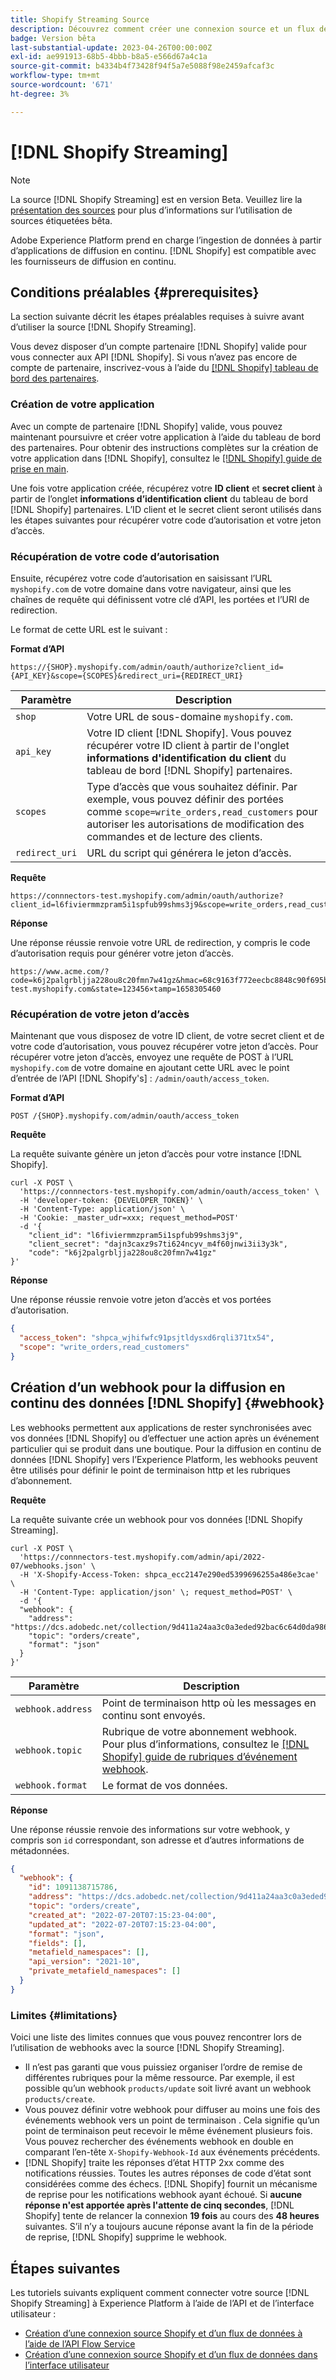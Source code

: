 ```yaml
---
title: Shopify Streaming Source
description: Découvrez comment créer une connexion source et un flux de données pour ingérer des données en continu de votre instance Shopify vers Adobe Experience Platform
badge: Version bêta
last-substantial-update: 2023-04-26T00:00:00Z
exl-id: ae991913-68b5-4bbb-b8a5-e566d67a4c1a
source-git-commit: b4334b4f73428f94f5a7e5088f98e2459afcaf3c
workflow-type: tm+mt
source-wordcount: '671'
ht-degree: 3%

---
```


# [!DNL Shopify Streaming]

>[!NOTE]
>
>La source [!DNL Shopify Streaming] est en version Beta. Veuillez lire la [présentation des sources](../../home.md#terms-and-conditions) pour plus d’informations sur l’utilisation de sources étiquetées bêta.

Adobe Experience Platform prend en charge l’ingestion de données à partir d’applications de diffusion en continu. [!DNL Shopify] est compatible avec les fournisseurs de diffusion en continu.

## Conditions préalables {#prerequisites}

La section suivante décrit les étapes préalables requises à suivre avant d’utiliser la source [!DNL Shopify Streaming].

Vous devez disposer d’un compte partenaire [!DNL Shopify] valide pour vous connecter aux API [!DNL Shopify]. Si vous n’avez pas encore de compte de partenaire, inscrivez-vous à l’aide du [[!DNL Shopify] tableau de bord des partenaires](https://www.shopify.com/partners).

### Création de votre application

Avec un compte de partenaire [!DNL Shopify] valide, vous pouvez maintenant poursuivre et créer votre application à l’aide du tableau de bord des partenaires. Pour obtenir des instructions complètes sur la création de votre application dans [!DNL Shopify], consultez le [[!DNL Shopify] guide de prise en main](https://www.shopify.com/partners/blog/17056443-how-to-generate-a-shopify-api-token).

Une fois votre application créée, récupérez votre **ID client** et **secret client** à partir de l’onglet **informations d’identification client** du tableau de bord [!DNL Shopify] partenaires. L’ID client et le secret client seront utilisés dans les étapes suivantes pour récupérer votre code d’autorisation et votre jeton d’accès.

### Récupération de votre code d’autorisation

Ensuite, récupérez votre code d’autorisation en saisissant l’URL `myshopify.com` de votre domaine dans votre navigateur, ainsi que les chaînes de requête qui définissent votre clé d’API, les portées et l’URI de redirection.

Le format de cette URL est le suivant :

**Format d’API**

```http
https://{SHOP}.myshopify.com/admin/oauth/authorize?client_id={API_KEY}&scope={SCOPES}&redirect_uri={REDIRECT_URI}
```

| Paramètre | Description |
| --- | --- |
| `shop` | Votre URL de sous-domaine `myshopify.com`. |
| `api_key` | Votre ID client [!DNL Shopify]. Vous pouvez récupérer votre ID client à partir de l&#39;onglet **informations d&#39;identification du client** du tableau de bord [!DNL Shopify] partenaires. |
| `scopes` | Type d’accès que vous souhaitez définir. Par exemple, vous pouvez définir des portées comme `scope=write_orders,read_customers` pour autoriser les autorisations de modification des commandes et de lecture des clients. |
| `redirect_uri` | URL du script qui générera le jeton d’accès. |

**Requête**

```http
https://connnectors-test.myshopify.com/admin/oauth/authorize?client_id=l6fiviermmzpram5i1spfub99shms3j9&scope=write_orders,read_customers&redirect_uri=https://acme.com
```

**Réponse**

Une réponse réussie renvoie votre URL de redirection, y compris le code d’autorisation requis pour générer votre jeton d’accès.

```http
https://www.acme.com/?code=k6j2palgrbljja228ou8c20fmn7w41gz&hmac=68c9163f772eecbc8848c90f695bca0460899c125af897a6d2b0ebbd59d3a43b&shop=connnectors-test.myshopify.com&state=123456×tamp=1658305460
```

### Récupération de votre jeton d’accès

Maintenant que vous disposez de votre ID client, de votre secret client et de votre code d’autorisation, vous pouvez récupérer votre jeton d’accès. Pour récupérer votre jeton d’accès, envoyez une requête de POST à l’URL `myshopify.com` de votre domaine en ajoutant cette URL avec le point d’entrée de l’API [!DNL Shopify's] : `/admin/oauth/access_token`.

**Format d’API**

```https
POST /{SHOP}.myshopify.com/admin/oauth/access_token
```

**Requête**

La requête suivante génère un jeton d’accès pour votre instance [!DNL Shopify].

```shell
curl -X POST \
  'https://connnectors-test.myshopify.com/admin/oauth/access_token' \
  -H 'developer-token: {DEVELOPER_TOKEN}' \
  -H 'Content-Type: application/json' \
  -H 'Cookie: _master_udr=xxx; request_method=POST'
  -d '{
    "client_id": "l6fiviermmzpram5i1spfub99shms3j9",
    "client_secret": "dajn3caxz9s7ti624ncyv_m4f60jnwi3ii3y3k",
    "code": "k6j2palgrbljja228ou8c20fmn7w41gz"
}'
```

**Réponse**

Une réponse réussie renvoie votre jeton d’accès et vos portées d’autorisation.

```json
{
  "access_token": "shpca_wjhifwfc91psjtldysxd6rqli371tx54",
  "scope": "write_orders,read_customers"
}
```

## Création d’un webhook pour la diffusion en continu des données [!DNL Shopify] {#webhook}

Les webhooks permettent aux applications de rester synchronisées avec vos données [!DNL Shopify] ou d’effectuer une action après un événement particulier qui se produit dans une boutique. Pour la diffusion en continu de données [!DNL Shopify] vers l’Experience Platform, les webhooks peuvent être utilisés pour définir le point de terminaison http et les rubriques d’abonnement.

**Requête**

La requête suivante crée un webhook pour vos données [!DNL Shopify Streaming].

```shell
curl -X POST \
  'https://connnectors-test.myshopify.com/admin/api/2022-07/webhooks.json' \
  -H 'X-Shopify-Access-Token: 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' \
  -H 'Content-Type: application/json' \; request_method=POST' \
  -d '{
  "webhook": {
    "address": "https://dcs.adobedc.net/collection/9d411a24aa3c0a3eded92bac6c64d0da986ee7a8212f87168c5fb42d9ddc3227",
    "topic": "orders/create",
    "format": "json"
  }
}'
```

| Paramètre | Description |
| --- | --- | 
| `webhook.address` | Point de terminaison http où les messages en continu sont envoyés. |
| `webhook.topic` | Rubrique de votre abonnement webhook. Pour plus d’informations, consultez le [[!DNL Shopify] guide de rubriques d’événement webhook](https://shopify.dev/docs/api/admin-rest/2023-04/resources/webhook#event-topics). |
| `webhook.format` | Le format de vos données. |

**Réponse**

Une réponse réussie renvoie des informations sur votre webhook, y compris son `id` correspondant, son adresse et d’autres informations de métadonnées.

```json
{
  "webhook": {
    "id": 1091138715786,
    "address": "https://dcs.adobedc.net/collection/9d411a24aa3c0a3eded92bac6c64d0da986ee7a8212f87168c5fb42d9ddc3227",
    "topic": "orders/create",
    "created_at": "2022-07-20T07:15:23-04:00",
    "updated_at": "2022-07-20T07:15:23-04:00",
    "format": "json",
    "fields": [],
    "metafield_namespaces": [],
    "api_version": "2021-10",
    "private_metafield_namespaces": []
  }
}
```

### Limites {#limitations}

Voici une liste des limites connues que vous pouvez rencontrer lors de l’utilisation de webhooks avec la source [!DNL Shopify Streaming].

* Il n’est pas garanti que vous puissiez organiser l’ordre de remise de différentes rubriques pour la même ressource. Par exemple, il est possible qu’un webhook `products/update` soit livré avant un webhook `products/create`.
* Vous pouvez définir votre webhook pour diffuser au moins une fois des événements webhook vers un point de terminaison . Cela signifie qu’un point de terminaison peut recevoir le même événement plusieurs fois. Vous pouvez rechercher des événements webhook en double en comparant l’en-tête `X-Shopify-Webhook-Id` aux événements précédents.
* [!DNL Shopify] traite les réponses d’état HTTP 2xx comme des notifications réussies. Toutes les autres réponses de code d’état sont considérées comme des échecs. [!DNL Shopify] fournit un mécanisme de reprise pour les notifications webhook ayant échoué. Si **aucune réponse n&#39;est apportée après l&#39;attente de cinq secondes**, [!DNL Shopify] tente de relancer la connexion **19 fois** au cours des **48 heures** suivantes. S’il n’y a toujours aucune réponse avant la fin de la période de reprise, [!DNL Shopify] supprime le webhook.

## Étapes suivantes

Les tutoriels suivants expliquent comment connecter votre source [!DNL Shopify Streaming] à Experience Platform à l’aide de l’API et de l’interface utilisateur :

* [Création d’une connexion source Shopify et d’un flux de données à l’aide de l’API Flow Service](../../tutorials/api/create/ecommerce/shopify-streaming.md)
* [Création d’une connexion source Shopify et d’un flux de données dans l’interface utilisateur](../../tutorials/ui/create/ecommerce/shopify-streaming.md)
